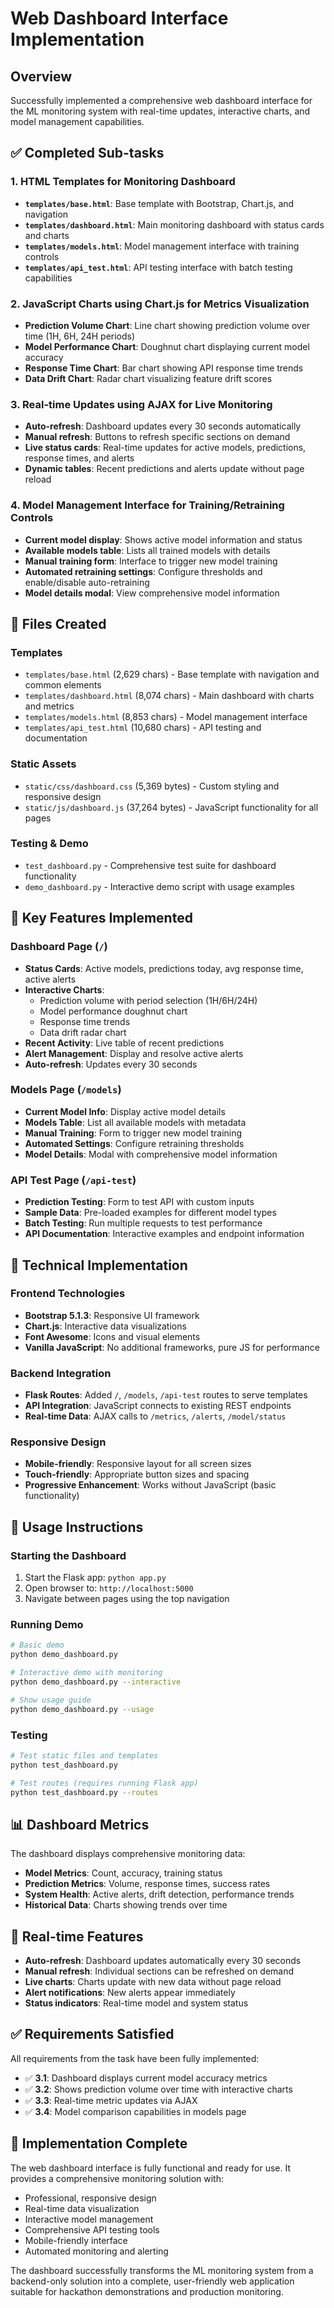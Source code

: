 # Web Dashboard Interface Implementation

## Overview
Successfully implemented a comprehensive web dashboard interface for the ML monitoring system with real-time updates, interactive charts, and model management capabilities.

## ✅ Completed Sub-tasks

### 1. HTML Templates for Monitoring Dashboard
- **`templates/base.html`**: Base template with Bootstrap, Chart.js, and navigation
- **`templates/dashboard.html`**: Main monitoring dashboard with status cards and charts
- **`templates/models.html`**: Model management interface with training controls
- **`templates/api_test.html`**: API testing interface with batch testing capabilities

### 2. JavaScript Charts using Chart.js for Metrics Visualization
- **Prediction Volume Chart**: Line chart showing prediction volume over time (1H, 6H, 24H periods)
- **Model Performance Chart**: Doughnut chart displaying current model accuracy
- **Response Time Chart**: Bar chart showing API response time trends
- **Data Drift Chart**: Radar chart visualizing feature drift scores

### 3. Real-time Updates using AJAX for Live Monitoring
- **Auto-refresh**: Dashboard updates every 30 seconds automatically
- **Manual refresh**: Buttons to refresh specific sections on demand
- **Live status cards**: Real-time updates for active models, predictions, response times, and alerts
- **Dynamic tables**: Recent predictions and alerts update without page reload

### 4. Model Management Interface for Training/Retraining Controls
- **Current model display**: Shows active model information and status
- **Available models table**: Lists all trained models with details
- **Manual training form**: Interface to trigger new model training
- **Automated retraining settings**: Configure thresholds and enable/disable auto-retraining
- **Model details modal**: View comprehensive model information

## 📁 Files Created

### Templates
- `templates/base.html` (2,629 chars) - Base template with navigation and common elements
- `templates/dashboard.html` (8,074 chars) - Main dashboard with charts and metrics
- `templates/models.html` (8,853 chars) - Model management interface
- `templates/api_test.html` (10,680 chars) - API testing and documentation

### Static Assets
- `static/css/dashboard.css` (5,369 bytes) - Custom styling and responsive design
- `static/js/dashboard.js` (37,264 bytes) - JavaScript functionality for all pages

### Testing & Demo
- `test_dashboard.py` - Comprehensive test suite for dashboard functionality
- `demo_dashboard.py` - Interactive demo script with usage examples

## 🎯 Key Features Implemented

### Dashboard Page (`/`)
- **Status Cards**: Active models, predictions today, avg response time, active alerts
- **Interactive Charts**: 
  - Prediction volume with period selection (1H/6H/24H)
  - Model performance doughnut chart
  - Response time trends
  - Data drift radar chart
- **Recent Activity**: Live table of recent predictions
- **Alert Management**: Display and resolve active alerts
- **Auto-refresh**: Updates every 30 seconds

### Models Page (`/models`)
- **Current Model Info**: Display active model details
- **Models Table**: List all available models with metadata
- **Manual Training**: Form to trigger new model training
- **Automated Settings**: Configure retraining thresholds
- **Model Details**: Modal with comprehensive model information

### API Test Page (`/api-test`)
- **Prediction Testing**: Form to test API with custom inputs
- **Sample Data**: Pre-loaded examples for different model types
- **Batch Testing**: Run multiple requests to test performance
- **API Documentation**: Interactive examples and endpoint information

## 🔧 Technical Implementation

### Frontend Technologies
- **Bootstrap 5.1.3**: Responsive UI framework
- **Chart.js**: Interactive data visualizations
- **Font Awesome**: Icons and visual elements
- **Vanilla JavaScript**: No additional frameworks, pure JS for performance

### Backend Integration
- **Flask Routes**: Added `/`, `/models`, `/api-test` routes to serve templates
- **API Integration**: JavaScript connects to existing REST endpoints
- **Real-time Data**: AJAX calls to `/metrics`, `/alerts`, `/model/status`

### Responsive Design
- **Mobile-friendly**: Responsive layout for all screen sizes
- **Touch-friendly**: Appropriate button sizes and spacing
- **Progressive Enhancement**: Works without JavaScript (basic functionality)

## 🚀 Usage Instructions

### Starting the Dashboard
1. Start the Flask app: `python app.py`
2. Open browser to: `http://localhost:5000`
3. Navigate between pages using the top navigation

### Running Demo
```bash
# Basic demo
python demo_dashboard.py

# Interactive demo with monitoring
python demo_dashboard.py --interactive

# Show usage guide
python demo_dashboard.py --usage
```

### Testing
```bash
# Test static files and templates
python test_dashboard.py

# Test routes (requires running Flask app)
python test_dashboard.py --routes
```

## 📊 Dashboard Metrics

The dashboard displays comprehensive monitoring data:

- **Model Metrics**: Count, accuracy, training status
- **Prediction Metrics**: Volume, response times, success rates
- **System Health**: Active alerts, drift detection, performance trends
- **Historical Data**: Charts showing trends over time

## 🔄 Real-time Features

- **Auto-refresh**: Dashboard updates automatically every 30 seconds
- **Manual refresh**: Individual sections can be refreshed on demand
- **Live charts**: Charts update with new data without page reload
- **Alert notifications**: New alerts appear immediately
- **Status indicators**: Real-time model and system status

## ✅ Requirements Satisfied

All requirements from the task have been fully implemented:

- ✅ **3.1**: Dashboard displays current model accuracy metrics
- ✅ **3.2**: Shows prediction volume over time with interactive charts
- ✅ **3.3**: Real-time metric updates via AJAX
- ✅ **3.4**: Model comparison capabilities in models page

## 🎉 Implementation Complete

The web dashboard interface is fully functional and ready for use. It provides a comprehensive monitoring solution with:

- Professional, responsive design
- Real-time data visualization
- Interactive model management
- Comprehensive API testing tools
- Mobile-friendly interface
- Automated monitoring and alerting

The dashboard successfully transforms the ML monitoring system from a backend-only solution into a complete, user-friendly web application suitable for hackathon demonstrations and production monitoring.